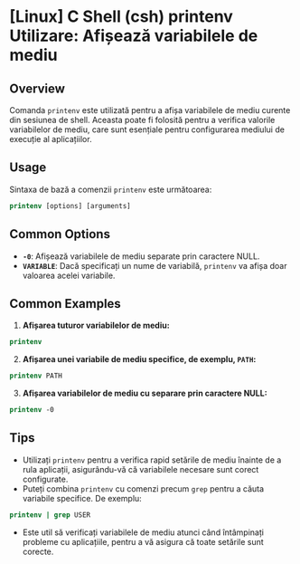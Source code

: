 # [Linux] C Shell (csh) printenv Utilizare: Afișează variabilele de mediu

## Overview
Comanda `printenv` este utilizată pentru a afișa variabilele de mediu curente din sesiunea de shell. Aceasta poate fi folosită pentru a verifica valorile variabilelor de mediu, care sunt esențiale pentru configurarea mediului de execuție al aplicațiilor.

## Usage
Sintaxa de bază a comenzii `printenv` este următoarea:

```csh
printenv [options] [arguments]
```

## Common Options
- **`-0`**: Afișează variabilele de mediu separate prin caractere NULL.
- **`VARIABLE`**: Dacă specificați un nume de variabilă, `printenv` va afișa doar valoarea acelei variabile.

## Common Examples
1. **Afișarea tuturor variabilelor de mediu:**

```csh
printenv
```

2. **Afișarea unei variabile de mediu specifice, de exemplu, `PATH`:**

```csh
printenv PATH
```

3. **Afișarea variabilelor de mediu cu separare prin caractere NULL:**

```csh
printenv -0
```

## Tips
- Utilizați `printenv` pentru a verifica rapid setările de mediu înainte de a rula aplicații, asigurându-vă că variabilele necesare sunt corect configurate.
- Puteți combina `printenv` cu comenzi precum `grep` pentru a căuta variabile specifice. De exemplu:

```csh
printenv | grep USER
```

- Este util să verificați variabilele de mediu atunci când întâmpinați probleme cu aplicațiile, pentru a vă asigura că toate setările sunt corecte.